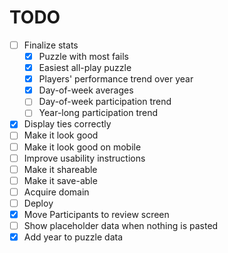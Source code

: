 # TODO

- [ ] Finalize stats
  - [x] Puzzle with most fails
  - [x] Easiest all-play puzzle
  - [x] Players' performance trend over year
  - [x] Day-of-week averages
  - [ ] Day-of-week participation trend
  - [ ] Year-long participation trend
- [x] Display ties correctly
- [ ] Make it look good
- [ ] Make it look good on mobile
- [ ] Improve usability instructions
- [ ] Make it shareable
- [ ] Make it save-able
- [ ] Acquire domain
- [ ] Deploy
- [x] Move Participants to review screen
- [ ] Show placeholder data when nothing is pasted
- [x] Add year to puzzle data